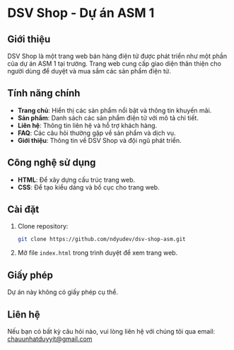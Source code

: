 # DSV Shop - Dự án ASM 1

## Giới thiệu
DSV Shop là một trang web bán hàng điện tử được phát triển như một phần của dự án ASM 1 tại trường. Trang web cung cấp giao diện thân thiện cho người dùng để duyệt và mua sắm các sản phẩm điện tử.

## Tính năng chính
- **Trang chủ**: Hiển thị các sản phẩm nổi bật và thông tin khuyến mãi.
- **Sản phẩm**: Danh sách các sản phẩm điện tử với mô tả chi tiết.
- **Liên hệ**: Thông tin liên hệ và hỗ trợ khách hàng.
- **FAQ**: Các câu hỏi thường gặp về sản phẩm và dịch vụ.
- **Giới thiệu**: Thông tin về DSV Shop và đội ngũ phát triển.

## Công nghệ sử dụng
- **HTML**: Để xây dựng cấu trúc trang web.
- **CSS**: Để tạo kiểu dáng và bố cục cho trang web.

## Cài đặt
1. Clone repository:
   ```bash
   git clone https://github.com/ndyudev/dsv-shop-asm.git
   ```
2. Mở file `index.html` trong trình duyệt để xem trang web.

## Giấy phép
Dự án này không có giấy phép cụ thể.

## Liên hệ
Nếu bạn có bất kỳ câu hỏi nào, vui lòng liên hệ với chúng tôi qua email: chauunhatduyyit@gmail.com
